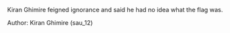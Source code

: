 Kiran Ghimire feigned ignorance and said he had no idea what the flag was.

Author: Kiran Ghimire (sau_12)
